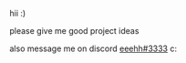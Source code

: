 hii :)

please give me good project ideas

also message me on discord [eeehh#3333](https://discord.com/users/281665697593950209) c:
